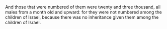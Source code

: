 And those that were numbered of them were twenty and three thousand, all males from a month old and upward: for they were not numbered among the children of Israel, because there was no inheritance given them among the children of Israel.
